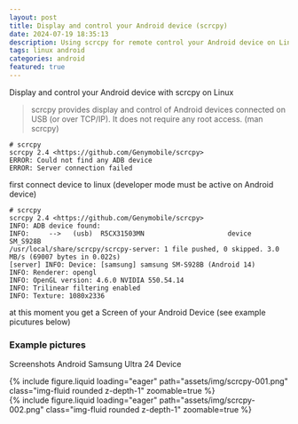 ```yaml
---
layout: post
title: Display and control your Android device (scrcpy) 
date: 2024-07-19 18:35:13
description: Using scrcpy for remote control your Android device on Linux 
tags: linux android
categories: android
featured: true
---
```


Display and control your Android device with scrcpy on Linux

>scrcpy provides display and control of Android devices connected on USB (or over TCP/IP). 
>It does not require any root access. (man scrcpy)


````markup
# scrcpy 
scrcpy 2.4 <https://github.com/Genymobile/scrcpy>
ERROR: Could not find any ADB device
ERROR: Server connection failed
````

first connect device to linux (developer mode must be active on Android device)
````markup 
# scrcpy 
scrcpy 2.4 <https://github.com/Genymobile/scrcpy>
INFO: ADB device found:
INFO:     -->   (usb)  R5CX31503MN                     device  SM_S928B
/usr/local/share/scrcpy/scrcpy-server: 1 file pushed, 0 skipped. 3.0 MB/s (69007 bytes in 0.022s)
[server] INFO: Device: [samsung] samsung SM-S928B (Android 14)
INFO: Renderer: opengl
INFO: OpenGL version: 4.6.0 NVIDIA 550.54.14
INFO: Trilinear filtering enabled
INFO: Texture: 1080x2336

````
at this moment you get a Screen of your Android Device (see example picutures below)

### Example pictures 
Screenshots Android Samsung Ultra 24 Device 

<div class="row mt-3">
    <div class="col-sm mt-3 mt-md-0">
        {% include figure.liquid loading="eager" path="assets/img/scrcpy-001.png" class="img-fluid rounded z-depth-1" zoomable=true %}
    </div>
    <div class="col-sm mt-3 mt-md-0">
        {% include figure.liquid loading="eager" path="assets/img/scrcpy-002.png" class="img-fluid rounded z-depth-1" zoomable=true %}
    </div>
</div>
